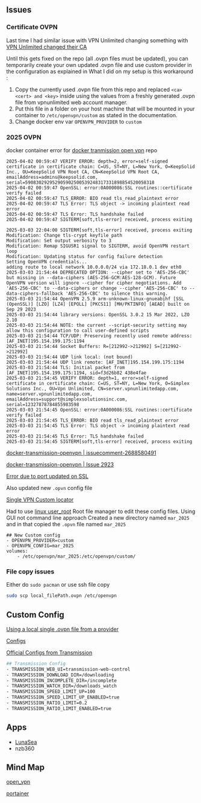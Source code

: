 

## Issues

### Certificate OVPN

Last time I had similar issue with VPN Unlimited changing something with 
[VPN Unlimited changed their CA](https://github.com/haugene/vpn-configs-contrib/issues/261)

Until this gets fixed on the repo (all .ovpn files must be updated), you can temporarily create your own updated .ovpn file and use custom provider in the configuration as explained in
What I did on my setup is this workaround :

1. Copy the currently used .ovpn file from this repo and replaced `<ca> <cert> and <key>` inside using the values from a freshly generated .ovpn file from vpnunlimited web account manager.
2. Put this file in a folder on your host machine that will be mounted in your container to `/etc/openvpn/custom` as stated in the documentation.
3. Change docker env var `OPENVPN_PROVIDER` to `custom`

### 2025 OVPN

docker container error for [docker tranmission open vpn](https://github.com/haugene/docker-transmission-openvpn?tab=readme-ov-file) repo

```error
2025-04-02 00:59:47 VERIFY ERROR: depth=2, error=self-signed certificate in certificate chain: C=US, ST=NY, L=New York, O=KeepSolid Inc., OU=KeepSolid VPN Root CA, CN=KeepSolid VPN Root CA, emailAddress=admins@keepsolid.com, serial=590830292952905902500539248317331898854520058318
2025-04-02 00:59:47 OpenSSL: error:0A000086:SSL routines::certificate verify failed
2025-04-02 00:59:47 TLS_ERROR: BIO read tls_read_plaintext error
2025-04-02 00:59:47 TLS Error: TLS object -> incoming plaintext read error
2025-04-02 00:59:47 TLS Error: TLS handshake failed
2025-04-02 00:59:47 SIGTERM[soft,tls-error] received, process exiting
```

```log
2025-03-03 22:04:00 SIGTERM[soft,tls-error] received, process exiting
Modification: Change tls-crypt keyfile path
Modification: Set output verbosity to 3
Modification: Remap SIGUSR1 signal to SIGTERM, avoid OpenVPN restart loop
Modification: Updating status for config failure detection
Setting OpenVPN credentials...
adding route to local network 10.0.0.0/24 via 172.18.0.1 dev eth0
2025-03-03 21:54:44 DEPRECATED OPTION: --cipher set to 'AES-256-CBC' but missing in --data-ciphers (AES-256-GCM:AES-128-GCM). Future OpenVPN version will ignore --cipher for cipher negotiations. Add 'AES-256-CBC' to --data-ciphers or change --cipher 'AES-256-CBC' to --data-ciphers-fallback 'AES-256-CBC' to silence this warning.
2025-03-03 21:54:44 OpenVPN 2.5.9 arm-unknown-linux-gnueabihf [SSL (OpenSSL)] [LZO] [LZ4] [EPOLL] [PKCS11] [MH/PKTINFO] [AEAD] built on Sep 29 2023
2025-03-03 21:54:44 library versions: OpenSSL 3.0.2 15 Mar 2022, LZO 2.10
2025-03-03 21:54:44 NOTE: the current --script-security setting may allow this configuration to call user-defined scripts
2025-03-03 21:54:44 TCP/UDP: Preserving recently used remote address: [AF_INET]195.154.199.175:1194
2025-03-03 21:54:44 Socket Buffers: R=[212992->212992] S=[212992->212992]
2025-03-03 21:54:44 UDP link local: (not bound)
2025-03-03 21:54:44 UDP link remote: [AF_INET]195.154.199.175:1194
2025-03-03 21:54:44 TLS: Initial packet from [AF_INET]195.154.199.175:1194, sid=f3d26b82 438e4fae
2025-03-03 21:54:45 VERIFY ERROR: depth=1, error=self-signed certificate in certificate chain: C=US, ST=NY, L=New York, O=Simplex Solutions Inc., OU=Vpn Unlimited, CN=server.vpnunlimitedapp.com, name=server.vpnunlimitedapp.com, emailAddress=support@simplexsolutionsinc.com, serial=12327878784855983598
2025-03-03 21:54:45 OpenSSL: error:0A000086:SSL routines::certificate verify failed
2025-03-03 21:54:45 TLS_ERROR: BIO read tls_read_plaintext error
2025-03-03 21:54:45 TLS Error: TLS object -> incoming plaintext read error
2025-03-03 21:54:45 TLS Error: TLS handshake failed
2025-03-03 21:54:45 SIGTERM[soft,tls-error] received, process exiting
```

[docker-transmission-openvpn | issuecomment-2688580491](https://github.com/haugene/docker-transmission-openvpn/issues/2923#issuecomment-2688580491)

[docker-transmission-openvpn | Issue 2923](https://github.com/haugene/docker-transmission-openvpn/issues/2923)

[Error due to port updated on SSL](https://github.com/qdm12/gluetun/commit/0b078e5f5eb275d514ba8069e40958bc8c56d7a4)

Also updated new `.opvn` config file 

[Single VPN Custom locator](https://haugene.github.io/docker-transmission-openvpn/supported-providers/#using_a_local_single_ovpn_file_from_a_provider) 

Had to use [linux user_root](os/linux/user_root) Root file manager to edit these config files.
Using GUI not command line approach
Created a new directory named `mar_2025` and in that copied the `.opvn` file named `mar_2025` 

```docker
## New Custom config
- OPENVPN_PROVIDER=custom
- OPENVPN_CONFIG=mar_2025
volumes:
	- /etc/openvpn/mar_2025:/etc/openvpn/custom/
```

### File copy issues

Either do `sudo pacman` or use ssh file copy 

```sh
sudo scp local_filePath.ovpn /etc/openvpn
```

## Custom Config

[Using a local single .ovpn file from a provider](https://haugene.github.io/docker-transmission-openvpn/supported-providers/#external_providers)

[Configs](https://github.com/haugene/vpn-configs-contrib/tree/main/openvpn)

[Official Configs from Transmission](https://github.com/transmission/transmission/blob/main/docs/Editing-Configuration-Files.md#options)

```sh
## Transmission Config
- TRANSMISSION_WEB_UI=transmission-web-control
- TRANSMISSION_DOWNLOAD_DIR=/downloading
- TRANSMISSION_INCOMPLETE_DIR=/incomplete
- TRANSMISSION_WATCH_DIR=/downloads_watch
- TRANSMISSION_SPEED_LIMIT_UP=100
- TRANSMISSION_SPEED_LIMIT_UP_ENABLED=true
- TRANSMISSION_RATIO_LIMIT=0.2
- TRANSMISSION_RATIO_LIMIT_ENABLED=true
```

## Apps

- [LunaSea](https://www.lunasea.app/)
- nzb360

## Mind Map

[open_vpn](open_vpn.md)

[portainer](portainer.md)